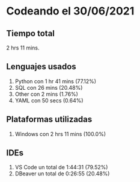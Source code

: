 # Codeando el 30/06/2021

## Tiempo total
2 hrs 11 mins.

## Lenguajes usados
1. Python con 1 hr 41 mins (77.12%)
1. SQL con 26 mins (20.48%)
1. Other con 2 mins (1.76%)
1. YAML con 50 secs (0.64%)

## Plataformas utilizadas
1. Windows con 2 hrs 11 mins (100.0%)

## IDEs
1. VS Code un total de 1:44:31 (79.52%)
1. DBeaver un total de 0:26:55 (20.48%)
